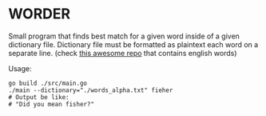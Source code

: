# WORDER

Small program that finds best match for a given word inside of a given dictionary file.
Dictionary file must be formatted as plaintext each word on a separate line.
(check [this awesome repo](https://github.com/dwyl/english-words) that contains english words)

Usage:
```
go build ./src/main.go
./main --dictionary="./words_alpha.txt" fieher
# Output be like:
# "Did you mean fisher?"
```